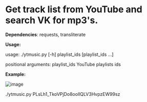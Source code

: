 Get track list from YouTube and search VK for mp3's.
=====

**Dependencies**:
requests, transliterate

**Usage:**

usage: ./ytmusic.py [-h] playlist_ids [playlist_ids ...]

positional arguments:
  playlist_ids  YouTube playlists ids

**Example:**  

![image](https://raw.github.com/danylokostyshyn/youtube-vk-music/master/scr.png)

./ytmusic.py PLsLh1_TkoVPjDo8oollQLV3HvpzEW99sz
  